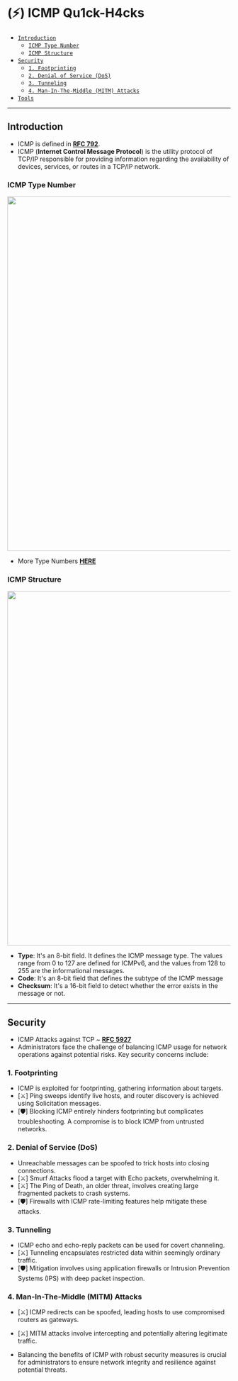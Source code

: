 # (⚡) ICMP Qu1ck-H4cks
* [`Introduction`](#introduction)
  * [`ICMP Type Number`](#icmp-type-number)
  * [`ICMP Structure`](#icmp-structure)
* [`Security`](#security)
   * [`1. Footprinting`](#1-footprinting)
   * [`2. Denial of Service (DoS)`](#2-denial-of-service-dos)
   * [`3. Tunneling`](#3-tunneling)
   * [`4. Man-In-The-Middle (MITM) Attacks`](#4-man-in-the-middle-mitm-attacks)
* [`Tools`](#tools)
  
---

## Introduction

- ICMP is defined in [**RFC 792**](https://www.rfc-editor.org/rfc/rfc792.html).
- ICMP (**Internet Control Message Protocol**) is the utility protocol of TCP/IP responsible for providing information regarding the availability of devices, services, or routes in a TCP/IP network.

### ICMP Type Number
<div align="center" style="display:flex;">
  <img src="https://github.com/h0ru/icmp-quickhacks/assets/117091833/5bfd03e7-0384-467e-b716-97a2e27f4cdd" width="800">
</div>

- More Type Numbers [**HERE**](https://www.iana.org/assignments/icmp-parameters)

### ICMP Structure
<div align="center" style="display:flex;">
  <img src="https://github.com/h0ru/icmp-quickhacks/assets/117091833/cbcc9fb8-f95f-470e-bb57-f5d8e1c03fbd" width="800">
</div>

- **Type**: It's an 8-bit field. It defines the ICMP message type. The values range from 0 to 127 are defined for ICMPv6, and the values from 128 to 255 are the informational messages.
- **Code**: It's an 8-bit field that defines the subtype of the ICMP message
- **Checksum**: It's a 16-bit field to detect whether the error exists in the message or not.

---

## Security

- ICMP Attacks against TCP ~ [**RFC 5927**](https://www.rfc-editor.org/rfc/rfc5927)
- Administrators face the challenge of balancing ICMP usage for network operations against potential risks. Key security concerns include:

### 1. Footprinting
- ICMP is exploited for footprinting, gathering information about targets.
- [⚔️] Ping sweeps identify live hosts, and router discovery is achieved using Solicitation messages.
- [🛡️] Blocking ICMP entirely hinders footprinting but complicates troubleshooting. A compromise is to block ICMP from untrusted networks.

### 2. Denial of Service (DoS)
- Unreachable messages can be spoofed to trick hosts into closing connections.
- [⚔️] Smurf Attacks flood a target with Echo packets, overwhelming it.
- [⚔️] The Ping of Death, an older threat, involves creating large fragmented packets to crash systems.
- [🛡️] Firewalls with ICMP rate-limiting features help mitigate these attacks.

### 3. Tunneling
- ICMP echo and echo-reply packets can be used for covert channeling.
- [⚔️] Tunneling encapsulates restricted data within seemingly ordinary traffic.
- [🛡️] Mitigation involves using application firewalls or Intrusion Prevention Systems (IPS) with deep packet inspection.

### 4. Man-In-The-Middle (MITM) Attacks
- [⚔️] ICMP redirects can be spoofed, leading hosts to use compromised routers as gateways.
- [⚔️] MITM attacks involve intercepting and potentially altering legitimate traffic.

- Balancing the benefits of ICMP with robust security measures is crucial for administrators to ensure network integrity and resilience against potential threats.

